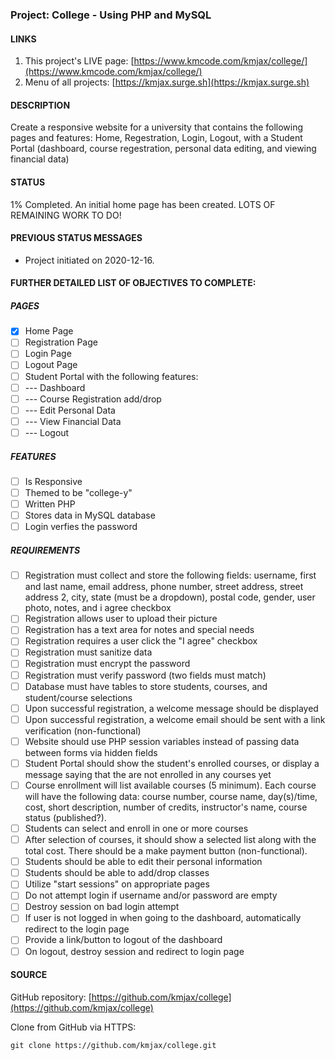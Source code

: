 ### Project: College - Using PHP and MySQL

#### LINKS

1. This project's LIVE page: [https://www.kmcode.com/kmjax/college/](https://www.kmcode.com/kmjax/college/)
1. Menu of all projects: [https://kmjax.surge.sh](https://kmjax.surge.sh)

#### DESCRIPTION

Create a responsive website for a university that contains the following pages and features: Home, Regestration, Login, Logout, with a Student Portal (dashboard, course regestration, personal data editing, and viewing financial data)

#### STATUS

1% Completed. An initial home page has been created. LOTS OF REMAINING WORK TO DO! 

#### PREVIOUS STATUS MESSAGES

- Project initiated on 2020-12-16.


#### FURTHER DETAILED LIST OF OBJECTIVES TO COMPLETE:

##### PAGES

- [X] Home Page
- [ ] Registration Page
- [ ] Login Page
- [ ] Logout Page
- [ ] Student Portal with the following features:
- [ ] --- Dashboard
- [ ] --- Course Registration add/drop
- [ ] --- Edit Personal Data
- [ ] --- View Financial Data
- [ ] --- Logout

##### FEATURES

- [ ] Is Responsive
- [ ] Themed to be "college-y"
- [ ] Written PHP
- [ ] Stores data in MySQL database
- [ ] Login verfies the password

##### REQUIREMENTS

- [ ] Registration must collect and store the following fields: username, first and last name, email address, phone number, street address, street address 2, city, state (must be a dropdown), postal code, gender, user photo, notes, and i agree checkbox
- [ ] Registration allows user to upload their picture
- [ ] Registration has a text area for notes and special needs
- [ ] Registration requires a user click the "I agree" checkbox
- [ ] Registration must sanitize data
- [ ] Registration must encrypt the password
- [ ] Registration must verify password (two fields must match)
- [ ] Database must have tables to store students, courses, and student/course selections
- [ ] Upon successful registration, a welcome message should be displayed
- [ ] Upon successful registration, a welcome email should be sent with a link verification (non-functional)
- [ ] Website should use PHP session variables instead of passing data between forms via hidden fields
- [ ] Student Portal should show the student's enrolled courses, or display a message saying that the are not enrolled in any courses yet
- [ ] Course enrollment will list available courses (5 minimum). Each course will have the following data: course number, course name, day(s)/time, cost, short description, number of credits, instructor's name, course status (published?).
- [ ] Students can select and enroll in one or more courses
- [ ] After selection of courses, it should show a selected list along with the total cost. There should be a make payment button (non-functional).
- [ ] Students should be able to edit their personal information
- [ ] Students should be able to add/drop classes
- [ ] Utilize "start sessions" on appropriate pages
- [ ] Do not attempt login if username and/or password are empty
- [ ] Destroy session on bad login attempt
- [ ] If user is not logged in when going to the dashboard, automatically redirect to the login page
- [ ] Provide a link/button to logout of the dashboard
- [ ] On logout, destroy session and redirect to login page

#### SOURCE

GitHub repository: [https://github.com/kmjax/college](https://github.com/kmjax/college)

Clone from GitHub via HTTPS:

`git clone https://github.com/kmjax/college.git`
